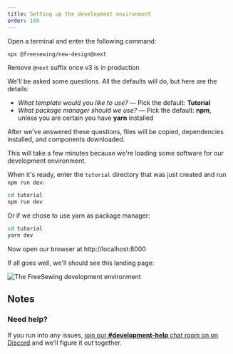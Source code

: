 ```yaml
---
title: Setting up the development environment
order: 100
---
```


Open a terminal and enter the following command:

```sh
npx @freesewing/new-design@next
```
<Fixme compact>Remove `@next` suffix once v3 is in production</Fixme>

We'll be asked some questions.
All the defaults will do, but here are the details:

- *What template would you like to use?* — Pick the default: **Tutorial**
- *What package manager should we use?* — Pick the default: **npm**, unless you are certain you have **yarn** installed

After we've answered these questions, files will be copied, dependencies installed, and components downloaded.

<Note>

This will take a few minutes because we're loading some software for our development environment.

</Note>

When it's ready, enter the `tutorial` directory that was just created and run `npm run dev`:

```sh
cd tutorial
npm run dev
```

Or if we chose to use yarn as package manager:

```sh
cd tutorial
yarn dev
```

Now open our browser at http://localhost:8000

If all goes well, we'll should see this landing page:

![The FreeSewing development environment](./nd.png)

## Notes

### Need help?

If you run into any issues, [join our **#development-help** chat room on on
Discord](https://discord.freesewing.org/) and we'll figure it out together.
